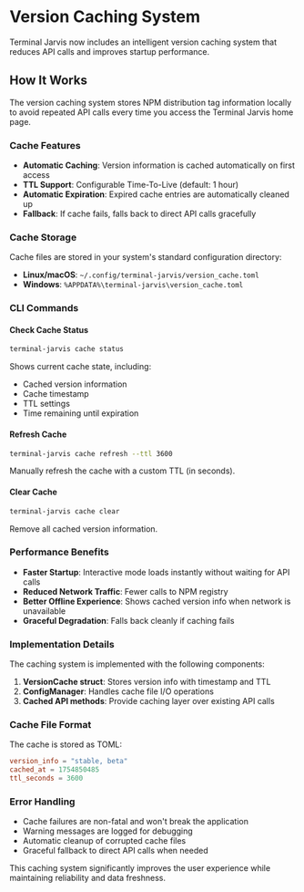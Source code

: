 # Version Caching System

Terminal Jarvis now includes an intelligent version caching system that reduces API calls and improves startup performance.

## How It Works

The version caching system stores NPM distribution tag information locally to avoid repeated API calls every time you access the Terminal Jarvis home page.

### Cache Features

- **Automatic Caching**: Version information is cached automatically on first access
- **TTL Support**: Configurable Time-To-Live (default: 1 hour)
- **Automatic Expiration**: Expired cache entries are automatically cleaned up
- **Fallback**: If cache fails, falls back to direct API calls gracefully

### Cache Storage

Cache files are stored in your system's standard configuration directory:

- **Linux/macOS**: `~/.config/terminal-jarvis/version_cache.toml`
- **Windows**: `%APPDATA%\terminal-jarvis\version_cache.toml`

### CLI Commands

#### Check Cache Status

```bash
terminal-jarvis cache status
```

Shows current cache state, including:

- Cached version information
- Cache timestamp
- TTL settings
- Time remaining until expiration

#### Refresh Cache

```bash
terminal-jarvis cache refresh --ttl 3600
```

Manually refresh the cache with a custom TTL (in seconds).

#### Clear Cache

```bash
terminal-jarvis cache clear
```

Remove all cached version information.

### Performance Benefits

- **Faster Startup**: Interactive mode loads instantly without waiting for API calls
- **Reduced Network Traffic**: Fewer calls to NPM registry
- **Better Offline Experience**: Shows cached version info when network is unavailable
- **Graceful Degradation**: Falls back cleanly if caching fails

### Implementation Details

The caching system is implemented with the following components:

1. **VersionCache struct**: Stores version info with timestamp and TTL
2. **ConfigManager**: Handles cache file I/O operations
3. **Cached API methods**: Provide caching layer over existing API calls

### Cache File Format

The cache is stored as TOML:

```toml
version_info = "stable, beta"
cached_at = 1754850485
ttl_seconds = 3600
```

### Error Handling

- Cache failures are non-fatal and won't break the application
- Warning messages are logged for debugging
- Automatic cleanup of corrupted cache files
- Graceful fallback to direct API calls when needed

This caching system significantly improves the user experience while maintaining reliability and data freshness.
